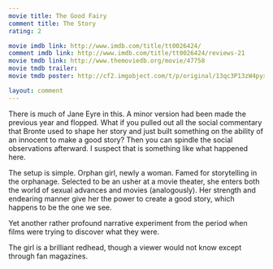 ```yaml
---
movie title: The Good Fairy
comment title: The Story
rating: 2

movie imdb link: http://www.imdb.com/title/tt0026424/
comment imdb link: http://www.imdb.com/title/tt0026424/reviews-21
movie tmdb link: http://www.themoviedb.org/movie/47758
movie tmdb trailer: 
movie tmdb poster: http://cf2.imgobject.com/t/p/original/13qc3P13zW4pyxEWlpaJyqZliS1.jpg

layout: comment
---
```


There is much of Jane Eyre in this. A minor version had been made the previous year and flopped. What if you pulled out all the social commentary that Bronte used to shape her story and just built something on the ability of an innocent to make a good story? Then you can spindle the social observations afterward. I suspect that is something like what happened here.

The setup is simple. Orphan girl, newly a woman. Famed for storytelling in the orphanage. Selected to be an usher at a movie theater, she enters both the world of sexual advances and movies (analogously). Her strength and endearing manner give her the power to create a good story, which happens to be the one we see.

Yet another rather profound narrative experiment from the period when films were trying to discover what they were.

The girl is a brilliant redhead, though a viewer would not know except through fan magazines.
